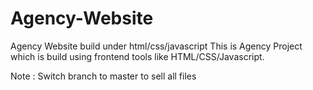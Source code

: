 # Agency-Website
Agency Website build under html/css/javascript
This is Agency Project which is build using frontend tools like HTML/CSS/Javascript.


Note : Switch branch to master to sell all files


